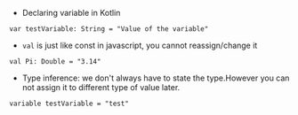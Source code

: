 - Declaring variable in Kotlin
```
var testVariable: String = "Value of the variable"
```

- `val` is just like const in javascript, you cannot reassign/change it 

```
val Pi: Double = "3.14"
```

- Type inference: we don't always have to state the type.However you can not assign it to different type of value later.

```
variable testVariable = "test"
```
